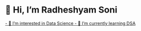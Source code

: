  <h1>👋 Hi, I’m Radheshyam Soni <a href="https://100rabhcsmc.github.io/Me.io/" target="blank"> </h1>
- 👀 I’m interested in Data Science
- 🌱 I’m currently learning DSA

<!---
radheshyambsoni/radheshyambsoni is a ✨ special ✨ repository because its `README.md` (this file) appears on your GitHub profile.
You can click the Preview link to take a look at your changes.
--->
